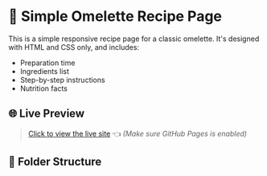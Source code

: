 # 🥚 Simple Omelette Recipe Page

This is a simple responsive recipe page for a classic omelette. It's designed with HTML and CSS only, and includes:

- Preparation time
- Ingredients list
- Step-by-step instructions
- Nutrition facts

## 🌐 Live Preview

> [Click to view the live site](https://aljahbaz.github.io/recipe-page-main/) 👈 *(Make sure GitHub Pages is enabled)*

## 📁 Folder Structure

